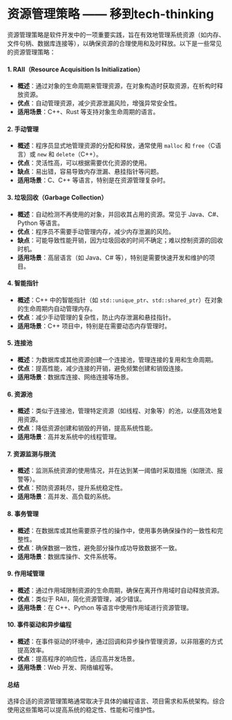 # 资源管理策略 —— 移到tech-thinking

资源管理策略是软件开发中的一项重要实践，旨在有效地管理系统资源（如内存、文件句柄、数据库连接等），以确保资源的合理使用和及时释放。以下是一些常见的资源管理策略：

#### 1. RAII（Resource Acquisition Is Initialization）

* **概述**：通过对象的生命周期来管理资源，在对象构造时获取资源，在析构时释放资源。
* **优点**：自动管理资源，减少资源泄漏风险，增强异常安全性。
* **适用场景**：C++、Rust 等支持对象生命周期的语言。

#### 2. 手动管理

* **概述**：程序员显式地管理资源的分配和释放，通常使用 `malloc` 和 `free`（C语言）或 `new` 和 `delete`（C++）。
* **优点**：灵活性高，可以根据需要优化资源的使用。
* **缺点**：易出错，容易导致内存泄漏、悬挂指针等问题。
* **适用场景**：C、C++ 等语言，特别是在资源管理复杂时。

#### 3. 垃圾回收（Garbage Collection）

* **概述**：自动检测不再使用的对象，并回收其占用的资源。常见于 Java、C#、Python 等语言。
* **优点**：程序员不需要手动管理内存，减少内存泄漏的风险。
* **缺点**：可能导致性能开销，因为垃圾回收的时间不确定；难以控制资源的回收时机。
* **适用场景**：高层语言（如 Java、C# 等），特别是需要快速开发和维护的项目。

#### 4. 智能指针

* **概述**：C++ 中的智能指针（如 `std::unique_ptr`、`std::shared_ptr`）在对象的生命周期内自动管理内存。
* **优点**：减少手动管理的复杂性，防止内存泄漏和悬挂指针。
* **适用场景**：C++ 项目中，特别是在需要动态内存管理时。

#### 5. 连接池

* **概述**：为数据库或其他资源创建一个连接池，管理连接的复用和生命周期。
* **优点**：提高性能，减少连接的开销，避免频繁创建和销毁连接。
* **适用场景**：数据库连接、网络连接等场景。

#### 6. 资源池

* **概述**：类似于连接池，管理特定资源（如线程、对象等）的池，以便高效地复用资源。
* **优点**：降低资源创建和销毁的开销，提高系统性能。
* **适用场景**：高并发系统中的线程管理。

#### 7. 资源监测与限流

* **概述**：监测系统资源的使用情况，并在达到某一阈值时采取措施（如限流、报警等）。
* **优点**：预防资源耗尽，提升系统稳定性。
* **适用场景**：高并发、高负载的系统。

#### 8. 事务管理

* **概述**：在数据库或其他需要原子性的操作中，使用事务确保操作的一致性和完整性。
* **优点**：确保数据一致性，避免部分操作成功导致数据不一致。
* **适用场景**：数据库操作、文件系统等。

#### 9. 作用域管理

* **概述**：通过作用域限制资源的生命周期，确保在离开作用域时自动释放资源。
* **优点**：类似于 RAII，简化资源管理，减少错误。
* **适用场景**：在 C++、Python 等语言中使用作用域进行资源管理。

#### 10. 事件驱动和异步编程

* **概述**：在事件驱动的环境中，通过回调和异步操作管理资源，以非阻塞的方式提高效率。
* **优点**：提高程序的响应性，适应高并发场景。
* **适用场景**：Web 开发、网络编程等。

#### 总结

选择合适的资源管理策略通常取决于具体的编程语言、项目需求和系统架构。综合使用这些策略可以提高系统的稳定性、性能和可维护性。
